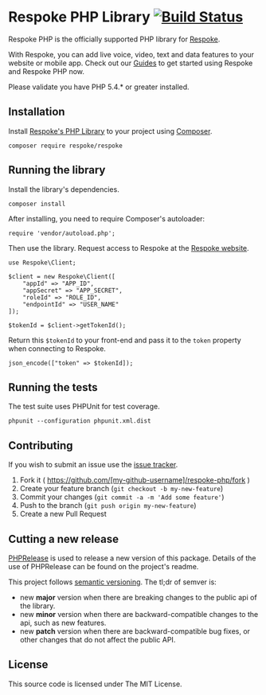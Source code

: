 # Respoke PHP Library [![Build Status](https://travis-ci.org/respoke/respoke-php.svg?branch=master)](https://travis-ci.org/respoke/respoke-php)


Respoke PHP is the officially supported PHP library for [Respoke](https://respoke.io).

With Respoke, you can add live voice, video, text and data features to your
website or mobile app. Check out our
[Guides](https://docs.respoke.io/server/php/getting-started.html) to get started
using Respoke and Respoke PHP now.

Please validate you have PHP 5.4.\* or greater installed.

## Installation

Install [Respoke's PHP Library](https://packagist.org/packages/respoke/respoke)
to your project using [Composer](https://getcomposer.org/).

    composer require respoke/respoke

## Running the library

Install the library's dependencies.

    composer install

After installing, you need to require Composer's autoloader:

    require 'vendor/autoload.php';

Then use the library. Request access to Respoke at the
[Respoke website](https://portal.respoke.io/#/signup).

    use Respoke\Client;

    $client = new Respoke\Client([
        "appId" => "APP_ID",
        "appSecret" => "APP_SECRET",
        "roleId" => "ROLE_ID",
        "endpointId" => "USER_NAME"
    ]);

    $tokenId = $client->getTokenId();

Return this `$tokenId` to your front-end and pass it to the `token` property
when connecting to Respoke.

    json_encode(["token" => $tokenId]);

## Running the tests

The test suite uses PHPUnit for test coverage.

    phpunit --configuration phpunit.xml.dist

## Contributing

If you wish to submit an issue use the [issue tracker].

[issue tracker]: https://github.com/respoke/respoke-php/issues

1. Fork it ( https://github.com/[my-github-username]/respoke-php/fork )
2. Create your feature branch (`git checkout -b my-new-feature`)
3. Commit your changes (`git commit -a -m 'Add some feature'`)
4. Push to the branch (`git push origin my-new-feature`)
5. Create a new Pull Request

## Cutting a new release

[PHPRelease](https://github.com/c9s/PHPRelease) is used to release a new version
of this package. Details of the use of PHPRelease can be found on the project's
readme.

This project follows [semantic versioning](http://semver.org/). The tl;dr of
semver is:

* new **major** version when there are breaking changes to the public api of the
  library.
* new **minor** version when there are backward-compatible changes to the api,
  such as new features.
* new **patch** version when there are backward-compatible bug fixes, or other
  changes that do not affect the public API.

## License

This source code is licensed under The MIT License.
